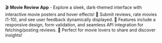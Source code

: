 🎬 **Movie Review App** - Explore a sleek, dark-themed interface with interactive movie posters and hover effects! 
🌟 Submit reviews, rate movies (1-10), and see user feedback dynamically displayed. 
🍿 Features include a responsive design, form validation, and seamless API integration for fetching/posting reviews. 
📲 Perfect for movie lovers to share and discover insights!
